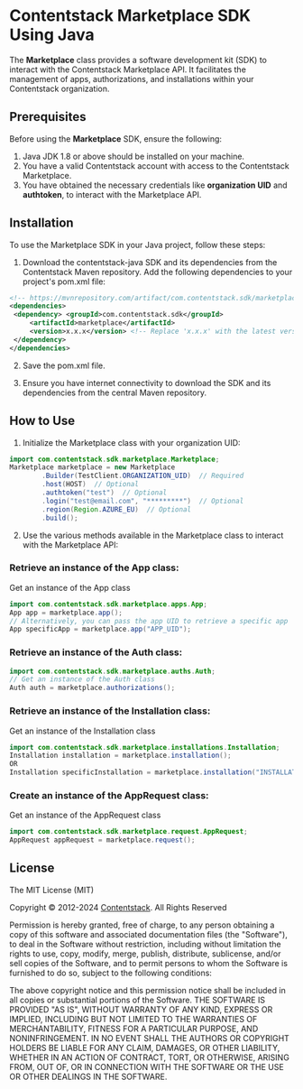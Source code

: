 # Contentstack Marketplace SDK Using Java

The **Marketplace** class provides a software development kit (SDK) to interact with the Contentstack Marketplace API. It facilitates the management of apps, authorizations, and installations within your Contentstack organization.

## Prerequisites

Before using the **Marketplace** SDK, ensure the following:

1. Java JDK 1.8 or above should be installed on your machine.
2. You have a valid Contentstack account with access to the Contentstack Marketplace.
3. You have obtained the necessary credentials like **organization UID** and **authtoken**, to interact with the Marketplace API.

## Installation

To use the Marketplace SDK in your Java project, follow these steps:

1. Download the contentstack-java SDK and its dependencies from the Contentstack Maven repository. Add the following dependencies to your project's pom.xml file:

```xml  
<!-- https://mvnrepository.com/artifact/com.contentstack.sdk/marketplace -->  
<dependencies>  
 <dependency> <groupId>com.contentstack.sdk</groupId> 
     <artifactId>marketplace</artifactId> 
     <version>x.x.x</version> <!-- Replace 'x.x.x' with the latest version available --> 
 </dependency>
</dependencies>  


```  

2. Save the pom.xml file.

3. Ensure you have internet connectivity to download the SDK and its dependencies from the central Maven repository.

## How to Use

1. Initialize the Marketplace class with your organization UID:

```java  
import com.contentstack.sdk.marketplace.Marketplace;
Marketplace marketplace = new Marketplace  
        .Builder(TestClient.ORGANIZATION_UID)  // Required
        .host(HOST)  // Optional
        .authtoken("test")  // Optional
        .login("test@email.com", "*********")  // Optional
        .region(Region.AZURE_EU)  // Optional
        .build();  
```  

2. Use the various methods available in the Marketplace class to interact with the Marketplace API:

### Retrieve an instance of the App class:
Get an instance of the App class
```java  
import com.contentstack.sdk.marketplace.apps.App; 
App app = marketplace.app();  
// Alternatively, you can pass the app UID to retrieve a specific app   
App specificApp = marketplace.app("APP_UID");  
```  

### Retrieve an instance of the Auth class:

```java
import com.contentstack.sdk.marketplace.auths.Auth;  
// Get an instance of the Auth class  
Auth auth = marketplace.authorizations();  
```  

### Retrieve an instance of the Installation class:
Get an instance of the Installation class
```java
import com.contentstack.sdk.marketplace.installations.Installation; 
Installation installation = marketplace.installation();  
OR 
Installation specificInstallation = marketplace.installation("INSTALLATION_ID");  
```  

### Create an instance of the AppRequest class:
Get an instance of the AppRequest class
```java
import com.contentstack.sdk.marketplace.request.AppRequest;  
AppRequest appRequest = marketplace.request();  
```   

## License

The MIT License (MIT)

Copyright © 2012-2024 [Contentstack](https://www.contentstack.com/). All Rights Reserved

Permission is hereby granted, free of charge, to any person obtaining a copy of this software and associated documentation files (the "Software"), to deal in the Software without restriction, including without limitation the rights to use, copy, modify, merge, publish, distribute, sublicense, and/or sell copies of the Software, and to permit persons to whom the Software is furnished to do so, subject to the following conditions:

The above copyright notice and this permission notice shall be included in all copies or substantial portions of the Software. THE SOFTWARE IS PROVIDED "AS IS", WITHOUT WARRANTY OF ANY KIND, EXPRESS OR IMPLIED, INCLUDING BUT NOT LIMITED TO THE WARRANTIES OF MERCHANTABILITY, FITNESS FOR A PARTICULAR PURPOSE, AND NONINFRINGEMENT. IN NO EVENT SHALL THE AUTHORS OR COPYRIGHT HOLDERS BE LIABLE FOR ANY CLAIM, DAMAGES, OR OTHER LIABILITY, WHETHER IN AN ACTION OF CONTRACT, TORT, OR OTHERWISE, ARISING FROM, OUT OF, OR IN CONNECTION WITH THE SOFTWARE OR THE USE OR OTHER DEALINGS IN THE SOFTWARE.
